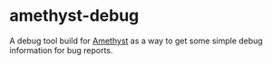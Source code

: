 amethyst-debug
==============

A debug tool build for [Amethyst](https://ianyh.com/amethyst) as a way to get some simple debug information for bug reports.
